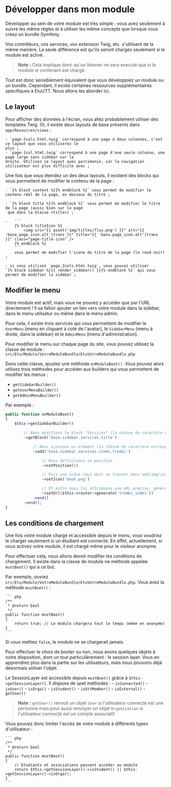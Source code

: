 Développer dans mon module
==========================

Développer au sein de votre module est très simple : vous avez seulement à suivre les même règles et
à utiliser les même concepts que lorsque vous créez un bundle Symfony.

Vos contrôleurs, vos services, vos extension Twig, etc. s'utilisent de la même manière. La seule différence est
qu'ils seront chargés seulement si le module est activé.

> **Note :** Cela implique donc qu'un listener ne sera executé que si le module le contenant est chargé.

Tout est donc sensiblement équivalent que vous développiez un module ou un bundle. Cependant, il existe
certaines ressources supplémentaires spécifiques à EtuUTT. Nous allons les aborder ici.


Le layout
----------------------------

Pour afficher des données à l'écran, vous allez probablement utiliser des templates Twig. Or, il existe
deux layouts de base présents dans `app/Resources/views` :

    - `page-2cols.html.twig` correspond à une page à deux colonnes, c'est ce layout que vous utiliserez le
    plus ;
    - `page-1col.html.twig` correspond à une page d'une seule colonne, une page large sans sidebar sur la
    droite. Utilisez ce layout avec parcimonie, car la navigation utilisateur est plus difficile avec ;

Une fois que vous étendez un des deux layouts, il existent des blocks qui vous permettent de modifier le
contenu de la page :

    - `{% block content %}{% endblock %}` vous permet de modifier le contenu réel de la page, en dessous du titre ;

    - `{% block title %}{% endblock %}` vous permet de modifier le titre de la page (aussi bien sur la page
     que dans la blaise <title>) ;

    -   ```
        {% block titleIcon %}
            <img src="{{ asset('img/titles/flux.png') }}" alt="{{ 'base.page_icon.alt'|trans }}" title="{{ 'base.page_icon.alt'|trans }}" class="page-title-icon" />
        {% endblock %}
        ```
        vous permet de modifier l'icone du titre de la page (le rond noir) ;

    - si vous utilisez `page_2cols.html.twig`, vous pouvez utiliser
    `{% block sidebar %}{{ render_sidebar() }}{% endblock %}` qui vous permet de modifier la sidebar ;



Modifier le menu
----------------

Votre module est actif, mais vous ne pouvez y accéder que par l'URL directement ! Il va falloir ajouter un
lien vers votre module dans la sidebar, dans le menu utilisatur ou même dans le menu admin.

Pour cela, il existe trois services qui vous permettent de modifier le `UserMenu` (menu en cliquant à coté
de l'avatar), le `SidebarMenu` (menu à droite, dans la sidebar) et le `AdminMenu` (menu d'administration).

Pour modifier le menu sur chaque page du site, vous pouvez utilisez la classe de module :
`src/Etu/Module/VotreModuleBundle/EtuVotreModuleBundle.php`

Dans cette classe, ajoutez une méthode `onModuleBoot()`. Vous pouvez alors utilisez trois méthodes pour
accéder aux builders qui vous permettent de modifier les menus :

- `getSidebarBuilder()`
- `getUserMenuBuilder()`
- `getAdminMenuBuilder()`

Par exemple :

``` php
public function onModuleBoot()
{
    $this->getSidebarBuilder()

        // Nous modifions le block "Services" (la chaine de caractère correspond à la clé de traduction)
        ->getBlock('base.sidebar.services.title')

            // Nous ajoutons un élément (la chaine de caractère correspond à la clé de traduction)
            ->add('base.sidebar.services.items.trombi')

                // Nous définissons sa position
                ->setPosition(2)

                // Puis une icône (qui doit se trouver dans web/img/icons/)
                ->setIcon('book.png')

                // Et enfin nous lui attribuons une URL précise, générée ici grâce au routeur
                ->setUrl($this->router->generate('trombi_index'))
            ->end()
        ->end();
}
```



Les conditions de chargement
----------------------------

Une fois votre module chargé et accessible depuis le menu, vous voudriez le charger seulement si un étudiant
est connecté. En effet, actuellement, si vous activez votre module, il est chargé même pour le visiteur anonyme.

Pour effectuer cela, nous allons devoir modifier les conditions de chargement. Il existe dans la classe de module
ne méthode appelée `mustBoot()` qui a ce but.

Par exemple, ouvrez `src/Etu/Module/VotreModuleBundle/EtuVotreModuleBundle.php`. Vous avez la méthode `mustBoot()` :

    ``` php
	/**
	 * @return bool
	 */
	public function mustBoot()
	{
		return true; // Le module chargera tout le temps (même en anonyme)
	}
    ```

Si vous mettiez `false`, le module ne se chargerait jamais.

Pour effectuer le choix de booter ou non, nous avons quelques objets à notre disposition, dont un tout
particulièrement : le session layer. Vous en apprendrez plus dans la partie sur les utilisateurs, mais
nous pouvons déjà désormais utiliser l'objet.

Le SessionLayer est accessible depuis `mustBoot()` grâce à `$this->getSessionLayer()`. Il dispose de spet méthodes :
	- `isConnected()`
	- `isUser()`
	- `isOrga()`
	- `isStudent()`
	- `isUttMember()`
	- `isExternal()`
	- `getUser()`

> **Note :** `getUser()` renvoit un objet `User` si l'utilisateur connecté est une personne mais peut aussi
> renvoyer un objet `Organization` si l'utilisateur connecté est un compte associatif.

Vous pouvez donc limiter l'accès de votre module à différents types d'utilisateur :

    ``` php
    /**
     * @return bool
     */
    public function mustBoot()
    {
        // Etudiants et associations peuvent accéder au module
        return $this->getSessionLayer()->isStudent() || $this->getSessionLayer()->isOrga();
    }
    ```


